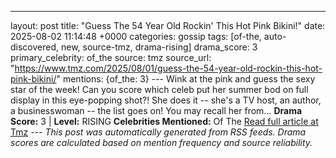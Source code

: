 ---
layout: post
title: "Guess The 54 Year Old Rockin' This Hot Pink Bikini!"
date: 2025-08-02 11:14:48 +0000
categories: gossip
tags: [of-the, auto-discovered, new, source-tmz, drama-rising]
drama_score: 3
primary_celebrity: of_the
source: tmz
source_url: "https://www.tmz.com/2025/08/01/guess-the-54-year-old-rockin-this-hot-pink-bikini/"
mentions: {of_the: 3} --- Wink at the pink and guess the sexy star of the week! Can you score which celeb put her summer bod on full display in this eye-popping shot?! She does it -- she's a TV host, an author, a businesswoman -- the list goes on! You may recall her from… **Drama Score:** 3 | **Level:** RISING **Celebrities Mentioned:** Of The [Read full article at Tmz](https://www.tmz.com/2025/08/01/guess-the-54-year-old-rockin-this-hot-pink-bikini/) --- *This post was automatically generated from RSS feeds. Drama scores are calculated based on mention frequency and source reliability.*